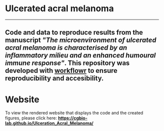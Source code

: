 # **Ulcerated acral melanoma**

--- 
Code and data to reproduce results from the manuscript *"The microenvironment of ulcerated acral melanoma is characterised by an inflammatory milieu and an enhanced humoural immune response"*. 
This repository was developed with [workflowr](https://github.com/workflowr/workflowr) to ensure reproducibility and accesibility.
---  

# Website   
To view the rendered website that displays the code and the created figures, please click here: **https://cgbio-lab.github.io/Ulceration_Acral_Melanoma/**
